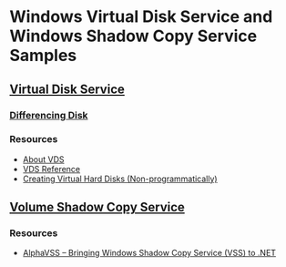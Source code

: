 # Windows Virtual Disk Service and Windows Shadow Copy Service Samples

## [Virtual Disk Service](https://msdn.microsoft.com/en-us/library/windows/desktop/bb986750(v=vs.85).aspx)

### [Differencing Disk](https://technet.microsoft.com/en-us/library/cc720381(v=ws.10).aspx)

### Resources

 - [About VDS](https://msdn.microsoft.com/en-us/library/windows/desktop/aa381442(v=vs.85).aspx)
 - [VDS Reference](https://msdn.microsoft.com/en-us/library/windows/desktop/aa383429(v=vs.85).aspx)
 - [Creating Virtual Hard Disks (Non-programmatically)](https://technet.microsoft.com/en-gb/library/gg318052(v=ws.10).aspx)

## [Volume Shadow Copy Service](https://msdn.microsoft.com/en-us/library/bb968832(VS.85).aspx)

### Resources

 - [AlphaVSS – Bringing Windows Shadow Copy Service (VSS) to .NET](http://www.alphaleonis.com/2008/08/alphavss-bringing-windows-shadow-copy-service-vss-to-net/)
